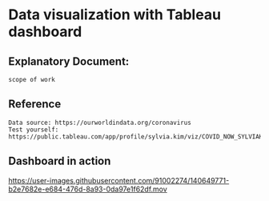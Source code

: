 # Data visualization with Tableau dashboard
## Explanatory Document: 
    scope of work
## Reference
    Data source: https://ourworldindata.org/coronavirus
    Test yourself: https://public.tableau.com/app/profile/sylvia.kim/viz/COVID_NOW_SYLVIAKIM/COVID_NOW
## Dashboard in action
https://user-images.githubusercontent.com/91002274/140649771-b2e7682e-e684-476d-8a93-0da97e1f62df.mov
